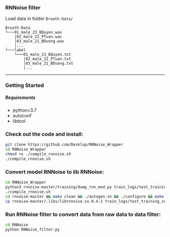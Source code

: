 ### RNNoise filter
Load data in folder ```Breath-Data/```

```
Breath-Data
└───01_male_23_BQuyen.wav
	|02_male_22_PTuan.wav
	│03_male_21_BDuong.wav
	|...
└───label
	└───01_male_23_BQuyen.txt
        |02_male_22_PTuan.txt
        │03_male_21_BDuong.txt
        |...
```
---

### Getting Started

##### Requirements

- python=3.7
- autoconf
- libtool

### Check out the code and install: 
```sh
git clone https://github.com/Desklop/RNNoise_Wrapper
cd RNNoise_Wrapper
chmod +x ./compile_rnnoise.sh
./compile_rnnoise.sh
```

### Convert model RNNoise to lib RNNoise: 
```sh
cd RNNoise_Wrapper
python3 rnnoise-master/training/dump_rnn_mod.py train_logs/test_training_set/weights_test_b_500k.hdf5 rnnoise-master/src/rnn_data.c rnnoise-master/src/rnn_data.h
./compile_rnnoise.sh
cd rnnoise-master && make clean && ./autogen.sh && ./configure && make && cd -
cp rnnoise-master/.libs/librnnoise.so.0.4.1 train_logs/test_training_set/librnnoise_test_b_500k.so.0.4.1
```

### Run RNNoise filter to convert data from raw data to data filter: 
```sh
cd RNNoise
python RNNoise_filter.py
```